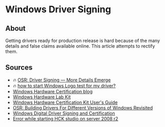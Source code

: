 # Windows Driver Signing

## About

Getting drivers ready for production release is hard because of the many details and false claims available online. This article attempts to rectify them.

## Sources

- 🔥 [OSR: Driver Signing — More Details Emerge](https://www.osr.com/blog/2016/06/02/driver-signing-details-emerge/)
- 🔥 [how to start Windows Logo test for my driver?](https://stackoverflow.com/a/32274068)
- [Windows Hardware Certification blog](https://blogs.msdn.microsoft.com/windows_hardware_certification/)
- [Windows Hardware Lab Kit](https://docs.microsoft.com/en-us/windows-hardware/test/hlk/windows-hardware-lab-kit)
- [Windows Hardware Certification Kit User's Guide](https://docs.microsoft.com/en-us/previous-versions/windows/hardware/hck/jj124227(v%3dvs.85))
- [OSR: Building Drivers For Different Versions of Windows Revisited](https://community.osr.com/discussion/282666)
- [Windows Digital Driver Signing and Certification](http://www.jungo.com/st/support/documentation/windriver/12.2.1/wdpci_manual.mhtml/driver_sign.html)
- [Error while starting HCK studio on server 2008 r2](https://stackoverflow.com/questions/22559106/error-while-starting-hck-studio-on-server-2008-r2)